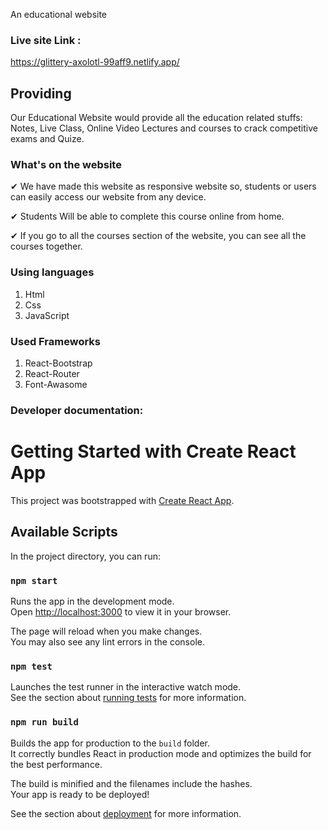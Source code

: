 An educational website 
### Live site Link : 

https://glittery-axolotl-99aff9.netlify.app/


## Providing
Our Educational Website would provide all the education related stuffs:
Notes, Live Class, Online Video Lectures and courses to crack competitive
exams and Quize.

### What's on the website
✔ We have made this website as responsive website so, students or users can
easily access our website from any device.

✔ Students Will be able to complete this course online from home.

✔ If you go to all the courses section of the website, you can see all the courses together.

### Using languages 
1. Html 
2. Css
3. JavaScript


### Used Frameworks
1. React-Bootstrap
2. React-Router
3. Font-Awasome

### Developer documentation:

# Getting Started with Create React App

This project was bootstrapped with [Create React App](https://github.com/facebook/create-react-app).

## Available Scripts

In the project directory, you can run:

### `npm start`

Runs the app in the development mode.\
Open [http://localhost:3000](http://localhost:3000) to view it in your browser.

The page will reload when you make changes.\
You may also see any lint errors in the console.

### `npm test`

Launches the test runner in the interactive watch mode.\
See the section about [running tests](https://facebook.github.io/create-react-app/docs/running-tests) for more information.

### `npm run build`

Builds the app for production to the `build` folder.\
It correctly bundles React in production mode and optimizes the build for the best performance.

The build is minified and the filenames include the hashes.\
Your app is ready to be deployed!

See the section about [deployment](https://facebook.github.io/create-react-app/docs/deployment) for more information.

